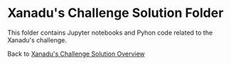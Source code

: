 # Xanadu's Challenge Solution Folder

This folder contains Jupyter notebooks and Pyhon code related to the Xanadu's challenge.

Back to [Xanadu's Challenge Solution Overview](../Xanadu_challenge_solution.md)

